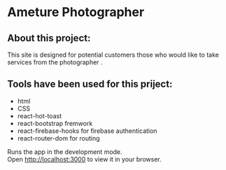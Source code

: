 # Ameture Photographer 


## About this project:
This  site is designed  for potential customers those who would like to take services from the photographer .

## Tools have been used for this priject:
- html
- CSS
- react-hot-toast
- react-bootstrap fremwork
- react-firebase-hooks for firebase authentication
- react-router-dom for routing

Runs the app in the development mode.\
Open [http://localhost:3000](http://localhost:3000) to view it in your browser.

